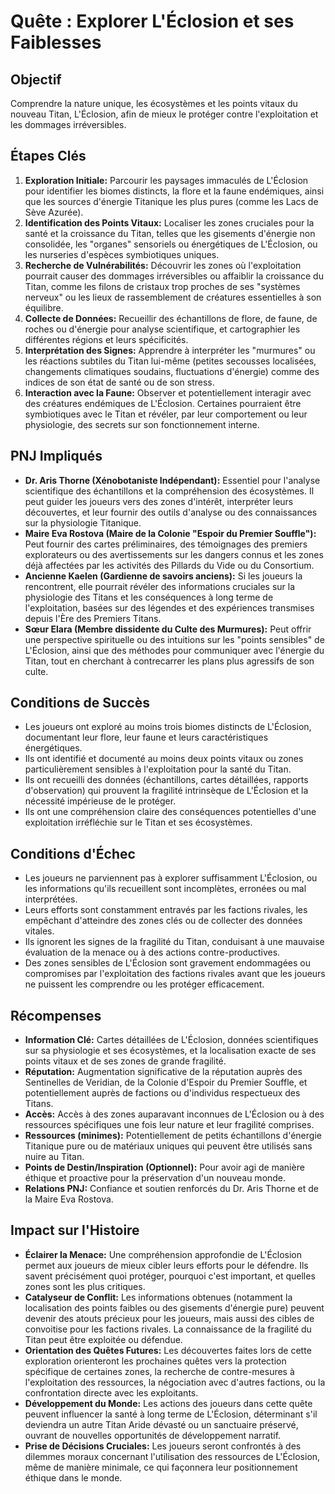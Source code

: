 # Quête : Explorer L'Éclosion et ses Faiblesses

## Objectif
Comprendre la nature unique, les écosystèmes et les points vitaux du nouveau Titan, L'Éclosion, afin de mieux le protéger contre l'exploitation et les dommages irréversibles.

## Étapes Clés
1.  **Exploration Initiale:** Parcourir les paysages immaculés de L'Éclosion pour identifier les biomes distincts, la flore et la faune endémiques, ainsi que les sources d'énergie Titanique les plus pures (comme les Lacs de Sève Azurée).
2.  **Identification des Points Vitaux:** Localiser les zones cruciales pour la santé et la croissance du Titan, telles que les gisements d'énergie non consolidée, les "organes" sensoriels ou énergétiques de L'Éclosion, ou les nurseries d'espèces symbiotiques uniques.
3.  **Recherche de Vulnérabilités:** Découvrir les zones où l'exploitation pourrait causer des dommages irréversibles ou affaiblir la croissance du Titan, comme les filons de cristaux trop proches de ses "systèmes nerveux" ou les lieux de rassemblement de créatures essentielles à son équilibre.
4.  **Collecte de Données:** Recueillir des échantillons de flore, de faune, de roches ou d'énergie pour analyse scientifique, et cartographier les différentes régions et leurs spécificités.
5.  **Interprétation des Signes:** Apprendre à interpréter les "murmures" ou les réactions subtiles du Titan lui-même (petites secousses localisées, changements climatiques soudains, fluctuations d'énergie) comme des indices de son état de santé ou de son stress.
6.  **Interaction avec la Faune:** Observer et potentiellement interagir avec des créatures endémiques de L'Éclosion. Certaines pourraient être symbiotiques avec le Titan et révéler, par leur comportement ou leur physiologie, des secrets sur son fonctionnement interne.

## PNJ Impliqués
*   **Dr. Aris Thorne (Xénobotaniste Indépendant):** Essentiel pour l'analyse scientifique des échantillons et la compréhension des écosystèmes. Il peut guider les joueurs vers des zones d'intérêt, interpréter leurs découvertes, et leur fournir des outils d'analyse ou des connaissances sur la physiologie Titanique.
*   **Maire Eva Rostova (Maire de la Colonie "Espoir du Premier Souffle"):** Peut fournir des cartes préliminaires, des témoignages des premiers explorateurs ou des avertissements sur les dangers connus et les zones déjà affectées par les activités des Pillards du Vide ou du Consortium.
*   **Ancienne Kaelen (Gardienne de savoirs anciens):** Si les joueurs la rencontrent, elle pourrait révéler des informations cruciales sur la physiologie des Titans et les conséquences à long terme de l'exploitation, basées sur des légendes et des expériences transmises depuis l'Ère des Premiers Titans.
*   **Sœur Elara (Membre dissidente du Culte des Murmures):** Peut offrir une perspective spirituelle ou des intuitions sur les "points sensibles" de L'Éclosion, ainsi que des méthodes pour communiquer avec l'énergie du Titan, tout en cherchant à contrecarrer les plans plus agressifs de son culte.

## Conditions de Succès
*   Les joueurs ont exploré au moins trois biomes distincts de L'Éclosion, documentant leur flore, leur faune et leurs caractéristiques énergétiques.
*   Ils ont identifié et documenté au moins deux points vitaux ou zones particulièrement sensibles à l'exploitation pour la santé du Titan.
*   Ils ont recueilli des données (échantillons, cartes détaillées, rapports d'observation) qui prouvent la fragilité intrinsèque de L'Éclosion et la nécessité impérieuse de le protéger.
*   Ils ont une compréhension claire des conséquences potentielles d'une exploitation irréfléchie sur le Titan et ses écosystèmes.

## Conditions d'Échec
*   Les joueurs ne parviennent pas à explorer suffisamment L'Éclosion, ou les informations qu'ils recueillent sont incomplètes, erronées ou mal interprétées.
*   Leurs efforts sont constamment entravés par les factions rivales, les empêchant d'atteindre des zones clés ou de collecter des données vitales.
*   Ils ignorent les signes de la fragilité du Titan, conduisant à une mauvaise évaluation de la menace ou à des actions contre-productives.
*   Des zones sensibles de L'Éclosion sont gravement endommagées ou compromises par l'exploitation des factions rivales avant que les joueurs ne puissent les comprendre ou les protéger efficacement.

## Récompenses
*   **Information Clé:** Cartes détaillées de L'Éclosion, données scientifiques sur sa physiologie et ses écosystèmes, et la localisation exacte de ses points vitaux et de ses zones de grande fragilité.
*   **Réputation:** Augmentation significative de la réputation auprès des Sentinelles de Veridian, de la Colonie d'Espoir du Premier Souffle, et potentiellement auprès de factions ou d'individus respectueux des Titans.
*   **Accès:** Accès à des zones auparavant inconnues de L'Éclosion ou à des ressources spécifiques une fois leur nature et leur fragilité comprises.
*   **Ressources (minimes):** Potentiellement de petits échantillons d'énergie Titanique pure ou de matériaux uniques qui peuvent être utilisés sans nuire au Titan.
*   **Points de Destin/Inspiration (Optionnel):** Pour avoir agi de manière éthique et proactive pour la préservation d'un nouveau monde.
*   **Relations PNJ:** Confiance et soutien renforcés du Dr. Aris Thorne et de la Maire Eva Rostova.

## Impact sur l'Histoire
*   **Éclairer la Menace:** Une compréhension approfondie de L'Éclosion permet aux joueurs de mieux cibler leurs efforts pour le défendre. Ils savent précisément quoi protéger, pourquoi c'est important, et quelles zones sont les plus critiques.
*   **Catalyseur de Conflit:** Les informations obtenues (notamment la localisation des points faibles ou des gisements d'énergie pure) peuvent devenir des atouts précieux pour les joueurs, mais aussi des cibles de convoitise pour les factions rivales. La connaissance de la fragilité du Titan peut être exploitée ou défendue.
*   **Orientation des Quêtes Futures:** Les découvertes faites lors de cette exploration orienteront les prochaines quêtes vers la protection spécifique de certaines zones, la recherche de contre-mesures à l'exploitation des ressources, la négociation avec d'autres factions, ou la confrontation directe avec les exploitants.
*   **Développement du Monde:** Les actions des joueurs dans cette quête peuvent influencer la santé à long terme de L'Éclosion, déterminant s'il deviendra un autre Titan Aride dévasté ou un sanctuaire préservé, ouvrant de nouvelles opportunités de développement narratif.
*   **Prise de Décisions Cruciales:** Les joueurs seront confrontés à des dilemmes moraux concernant l'utilisation des ressources de L'Éclosion, même de manière minimale, ce qui façonnera leur positionnement éthique dans le monde.